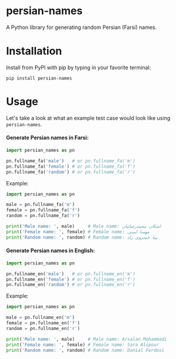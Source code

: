 # persian-names

A Python library for generating random Persian (Farsi) names.

# Installation

Install from PyPI with pip by typing in your favorite terminal:

`pip install persian-names`

# Usage

Let's take a look at what an example test case would look like using `persian-names`.

#### Generate Persian names in Farsi:

```python
import persian_names as pn

pn.fullname_fa('male')   # or pn.fullname_fa('m')
pn.fullname_fa('female') # or pn.fullname_fa('f')
pn.fullname_fa('random') # or pn.fullname_fa('r')
```
Example:
```python
import persian_names as pn

male = pn.fullname_fa('m')
female = pn.fullname_fa('f')
random = pn.fullname_fa('r')

print('Male name: ', male)     # Male name: اشکان محمدرضائیان
print('Female name: ', female) # Female name: مهسا امینی
print('Random name: ', random) # Random name: بیتا خسروی راد
```

#### Generate Persian names in English:

```python
import persian_names as pn

pn.fullname_en('male')   # or pn.fullname_en('m')
pn.fullname_en('female') # or pn.fullname_en('f')
pn.fullname_en('random') # or pn.fullname_en('r')
```
Example:
```python
import persian_names as pn

male = pn.fullname_en('m')
female = pn.fullname_en('f')
random = pn.fullname_en('r')

print('Male name: ', male)     # Male name: Arsalan Mohammadi
print('Female name: ', female) # Female name: Sara Alipour
print('Random name: ', random) # Random name: Danial Ferdosi
```